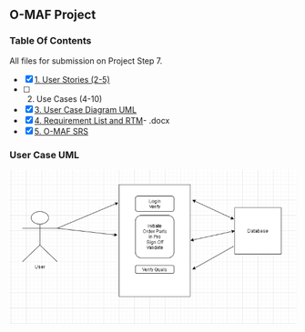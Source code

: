 ## O-MAF Project
### Table Of Contents
All files for submission on Project Step 7.

- [X] [1. User Stories (2-5)](https://github.com/gowebUSA/MSSA-Project/blob/master/TSQL/Project-Step-7/User%20Story.docx)
- [ ] 2. Use Cases (4-10)
- [X] [3. User Case Diagram UML](#user-case-uml)
- [X] [4. Requirement List and RTM](https://github.com/gowebUSA/MSSA-Project/blob/master/TSQL/Project-Step-7/Requirement%20List%20and%20RTM.docx)- .docx
- [X] [5. O-MAF SRS](https://github.com/gowebUSA/MSSA-Project/blob/master/TSQL/Project-Step-7/O-MAF%20srs.docx)

### User Case UML
![User Case Diagram UML](Case%20UML.png)

